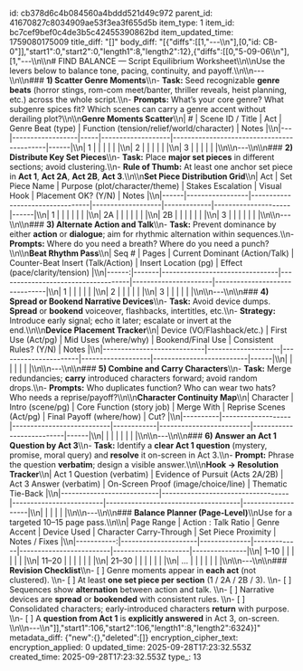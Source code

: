 id: cb378d6c4b084560a4bddd521d49c972
parent_id: 41670827c8034909ae53f3ea3f655d5b
item_type: 1
item_id: bc7cef9bef0c4de3b5c42455390862bd
item_updated_time: 1759080175009
title_diff: "[]"
body_diff: "[{\"diffs\":[[1,\"---\\\n\"],[0,\"id: CB-0\"]],\"start1\":0,\"start2\":0,\"length1\":8,\"length2\":12},{\"diffs\":[[0,\"5-09-06\\\n\"],[1,\"---\\\n\\\n# FIND BALANCE — Script Equilibrium Worksheet\\\n\\\nUse the levers below to balance tone, pacing, continuity, and payoff.\\\n\\\n---\\\n\\\n### **1) Scatter Genre Moments**\\\n- **Task:** Seed recognizable **genre beats** (horror stings, rom-com meet/banter, thriller reveals, heist planning, etc.) across the whole script.\\\n- **Prompts:** What’s your core genre? What subgenre spices fit? Which scenes can carry a genre accent without derailing plot?\\\n\\\n**Genre Moments Scatter**\\\n| # | Scene ID / Title | Act | Genre Beat (type) | Function (tension/relief/world/character) | Notes |\\\n|---|------------------|-----|-------------------|-------------------------------------------|------|\\\n| 1 |                  |     |                   |                                           |      |\\\n| 2 |                  |     |                   |                                           |      |\\\n| 3 |                  |     |                   |                                           |      |\\\n\\\n---\\\n\\\n### **2) Distribute Key Set Pieces**\\\n- **Task:** Place **major set pieces** in different sections; avoid clustering.\\\n- **Rule of Thumb:** At least one anchor set piece in **Act 1**, **Act 2A**, **Act 2B**, **Act 3**.\\\n\\\n**Set Piece Distribution Grid**\\\n| Act  | Set Piece Name | Purpose (plot/character/theme) | Stakes Escalation | Visual Hook | Placement OK? (Y/N) | Notes |\\\n|------|-----------------|---------------------------------|-------------------|-------------|---------------------|------|\\\n| 1    |                 |                                 |                   |             |                     |      |\\\n| 2A   |                 |                                 |                   |             |                     |      |\\\n| 2B   |                 |                                 |                   |             |                     |      |\\\n| 3    |                 |                                 |                   |             |                     |      |\\\n\\\n---\\\n\\\n### **3) Alternate Action and Talk**\\\n- **Task:** Prevent dominance by either **action** or **dialogue**; aim for rhythmic alternation within sequences.\\\n- **Prompts:** Where do you need a breath? Where do you need a punch?\\\n\\\n**Beat Rhythm Pass**\\\n| Seq # | Pages | Current Dominant (Action/Talk) | Counter-Beat Insert (Talk/Action) | Insert Location (pg) | Effect (pace/clarity/tension) |\\\n|------:|-------|--------------------------------|------------------------------------|----------------------|-------------------------------|\\\n| 1     |       |                                |                                    |                      |                               |\\\n| 2     |       |                                |                                    |                      |                               |\\\n| 3     |       |                                |                                    |                      |                               |\\\n\\\n---\\\n\\\n### **4) Spread or Bookend Narrative Devices**\\\n- **Task:** Avoid device dumps. **Spread** or **bookend** voiceover, flashbacks, intertitles, etc.\\\n- **Strategy:** Introduce early signal; echo it later; escalate or invert at the end.\\\n\\\n**Device Placement Tracker**\\\n| Device (VO/Flashback/etc.) | First Use (Act/pg) | Mid Uses (where/why) | Bookend/Final Use | Consistent Rules? (Y/N) | Notes |\\\n|----------------------------|--------------------|----------------------|-------------------|--------------------------|------|\\\n|                            |                    |                      |                   |                          |      |\\\n\\\n---\\\n\\\n### **5) Combine and Carry Characters**\\\n- **Task:** Merge redundancies; **carry** introduced characters forward; avoid random drops.\\\n- **Prompts:** Who duplicates function? Who can wear two hats? Who needs a reprise/payoff?\\\n\\\n**Character Continuity Map**\\\n| Character | Intro (scene/pg) | Core Function (story job) | Merge With | Reprise Scenes (Act/pg) | Final Payoff (where/how) | Cut? |\\\n|----------|-------------------|---------------------------|------------|-------------------------|--------------------------|------|\\\n|          |                   |                           |            |                         |                          |      |\\\n\\\n---\\\n\\\n### **6) Answer an Act 1 Question by Act 3**\\\n- **Task:** Identify a **clear Act 1 question** (mystery, promise, moral query) and **resolve** it on-screen in Act 3.\\\n- **Prompt:** Phrase the question **verbatim**; design a visible answer.\\\n\\\n**Hook → Resolution Tracker**\\\n| Act 1 Question (verbatim) | Evidence of Pursuit (Acts 2A/2B) | Act 3 Answer (verbatim) | On-Screen Proof (image/choice/line) | Thematic Tie-Back |\\\n|---------------------------|-----------------------------------|-------------------------|-------------------------------------|-------------------|\\\n|                           |                                   |                         |                                     |                   |\\\n\\\n---\\\n\\\n### **Balance Planner (Page-Level)**\\\nUse for a targeted 10–15 page pass.\\\n\\\n| Page Range | Action : Talk Ratio | Genre Accent | Device Used | Character Carry-Through | Set Piece Proximity | Notes / Fixes |\\\n|-----------:|---------------------|--------------|-------------|-------------------------|---------------------|---------------|\\\n| 1–10       |                     |              |             |                         |                     |               |\\\n| 11–20      |                     |              |             |                         |                     |               |\\\n| 21–30      |                     |              |             |                         |                     |               |\\\n| …          |                     |              |             |                         |                     |               |\\\n\\\n---\\\n\\\n### **Revision Checklist**\\\n- [ ] Genre moments appear in **each act** (not clustered).  \\\n- [ ] At least **one set piece per section** (1 / 2A / 2B / 3).  \\\n- [ ] Sequences show **alternation** between action and talk.  \\\n- [ ] Narrative devices are **spread** or **bookended** with consistent rules.  \\\n- [ ] Consolidated characters; early-introduced characters **return** with purpose.  \\\n- [ ] A **question from Act 1** is **explicitly answered** in Act 3, on-screen.  \\\n\\\n---\\\n\"]],\"start1\":106,\"start2\":106,\"length1\":8,\"length2\":6324}]"
metadata_diff: {"new":{},"deleted":[]}
encryption_cipher_text: 
encryption_applied: 0
updated_time: 2025-09-28T17:23:32.553Z
created_time: 2025-09-28T17:23:32.553Z
type_: 13